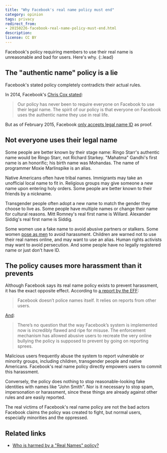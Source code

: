 ```yaml
---
title: "Why Facebook's real name policy must end"
category: opinion
tags: privacy
redirect_from:
- 20150226-facebook-real-name-policy-must-end.html
description: 
license: CC BY
---
```


Facebook's policy requiring members to use their real name is
unreasonable and bad for users. Here's why.
{:.lead}

## The "authentic name" policy is a lie

Facebook's stated policy completely contradicts their actual rules.

In 2014, Facebook's [Chris Cox stated](https://www.eff.org/deeplinks/2014/10/dear-facebook-sorry-start-now-lets-see-solutions):

> Our policy has never been to require everyone on Facebook to use their
> legal name. The spirit of our policy is that everyone on Facebook uses
> the authentic name they use in real life.

But as of February 2015, Facebook [only accepts legal name ID](https://www.facebook.com/help/159096464162185) as proof.

## Not everyone uses their legal name

Some people are better known by their stage name: Ringo Starr's authentic name
would be Ringo Starr, not Richard Starkey. "Mahatma" Gandhi's first name is an
honorific; his birth name was Mohandas. The name of programmer Moxie Marlinspike
is an alias.

Native Americans often have tribal names. Immigrants may take an unofficial
local name to fit in. Religious groups may give someone a new name upon
entering holy orders. Some people are better known to their friends by a
nickname.

Transgender people often adopt a new name to match the gender they choose to
live as. Some people have multiple names or change their name for cultural
reasons. Mitt Romney's real first name is Willard. Alexander Siddig's real
first name is Siddig.

Some women use a fake name to avoid abusive partners or stalkers. Some women
[pose as men](https://everydayfeminism.com/2015/02/i-pretended-to-be-male-gamer/)
to avoid harassment. Children are warned not to use their real names online,
and may want to use an alias. Human rights activists may want to avoid
persecution. And some people have no legally registered name or just don't have
ID.

## The policy causes more harassment than it prevents

Although Facebook says its real name policy exists to prevent harassment,
it has the exact opposite effect. According to [a report by the EFF](https://www.eff.org/deeplinks/2015/02/facebooks-name-policy-strikes-again-time-native-americans):

> Facebook doesn’t police names itself. It relies on reports from other users.

[And](https://www.eff.org/deeplinks/2014/10/dear-facebook-sorry-start-now-lets-see-solutions):

> There’s no question that the way Facebook’s system is implemented now is
> incredibly flawed and ripe for misuse. The enforcement mechanism has allowed
> abusive users to recreate the very online bullying the policy is supposed
> to prevent by going on reporting sprees.

Malicious users frequently abuse the system to report vulnerable or minority
groups, including children, transgender people and native Americans. Facebook's
real name policy directly empowers users to commit this harassment.

Conversely, the policy does nothing to stop reasonable-looking fake identities
with names like "John Smith". Nor is it necessary to stop spam, impersonation
or harassment, since these things are already against other rules and are easily
reported.

The real victims of Facebook's real name policy are not the bad actors Facebook
claims the policy was created to fight, but normal users, especially minorities
and the oppressed.

## Related links

* [Who is harmed by a "Real Names" policy?](http://geekfeminism.wikia.com/wiki/Who_is_harmed_by_a_"Real_Names"_policy%3F)
